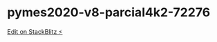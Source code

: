 # pymes2020-v8-parcial4k2-72276

[Edit on StackBlitz ⚡️](https://stackblitz.com/edit/pymes2020-v8-parcial4k2-72276)